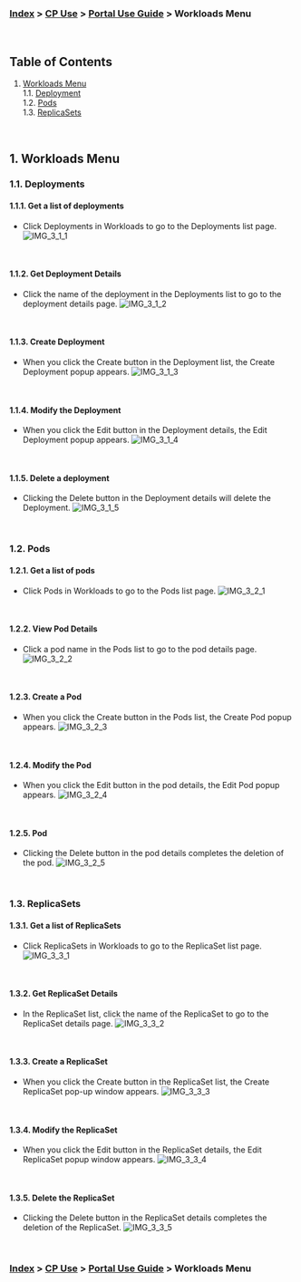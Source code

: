 ### [Index](https://github.com/K-PaaS/cp-guide-eng) > [CP Use](../Readme.md) >  [Portal Use Guide](./cp-portal-use-guide.md) >  Workloads Menu

<br>

## Table of Contents

1. [Workloads Menu](#1)  
  1.1. [Deployment](#1-1)  
  1.2. [Pods](#1-2)      
  1.3. [ReplicaSets](#1-3)  
       
<br>

## <div id='1'/> 1. Workloads Menu
### <div id='1-1'/> 1.1. Deployments
#### <div id='1-1-1'/> 1.1.1. Get a list of deployments
- Click Deployments in Workloads to go to the Deployments list page.
  ![IMG_3_1_1]

<br>

#### <div id='1-1-2'/> 1.1.2. Get Deployment Details
- Click the name of the deployment in the Deployments list to go to the deployment details page.
  ![IMG_3_1_2]

<br>

#### <div id='1-1-3'/> 1.1.3. Create Deployment
- When you click the Create button in the Deployment list, the Create Deployment popup appears.
  ![IMG_3_1_3]

<br>

#### <div id='1-1-4'/> 1.1.4. Modify the Deployment
- When you click the Edit button in the Deployment details, the Edit Deployment popup appears.
  ![IMG_3_1_4]

<br>

#### <div id='1-1-5'/> 1.1.5. Delete a deployment
- Clicking the Delete button in the Deployment details will delete the Deployment.
  ![IMG_3_1_5]

<br>


### <div id='1-2'/> 1.2. Pods
#### <div id='1-2-1'/> 1.2.1. Get a list of pods
- Click Pods in Workloads to go to the Pods list page.
  ![IMG_3_2_1]

<br>

#### <div id='1-2-2'/> 1.2.2. View Pod Details
- Click a pod name in the Pods list to go to the pod details page.
  ![IMG_3_2_2]

<br>

#### <div id='1-2-3'/> 1.2.3. Create a Pod
- When you click the Create button in the Pods list, the Create Pod popup appears.
  ![IMG_3_2_3]

<br>

#### <div id='1-2-4'/> 1.2.4. Modify the Pod
- When you click the Edit button in the pod details, the Edit Pod popup appears.
  ![IMG_3_2_4]

<br>

#### <div id='1-2-5'/> 1.2.5. Pod
- Clicking the Delete button in the pod details completes the deletion of the pod.
  ![IMG_3_2_5]

<br>

### <div id='1-3'/> 1.3. ReplicaSets
#### <div id='1-3-1'/> 1.3.1. Get a list of ReplicaSets
- Click ReplicaSets in Workloads to go to the ReplicaSet list page.
  ![IMG_3_3_1]

<br>

#### <div id='1-3-2'/> 1.3.2. Get ReplicaSet Details
- In the ReplicaSet list, click the name of the ReplicaSet to go to the ReplicaSet details page.
  ![IMG_3_3_2]

<br>

#### <div id='1-3-3'/> 1.3.3. Create a ReplicaSet
- When you click the Create button in the ReplicaSet list, the Create ReplicaSet pop-up window appears.
  ![IMG_3_3_3]

<br>

#### <div id='1-3-4'/> 1.3.4. Modify the ReplicaSet
- When you click the Edit button in the ReplicaSet details, the Edit ReplicaSet popup window appears.
  ![IMG_3_3_4]

<br>

#### <div id='1-3-5'/> 1.3.5. Delete the ReplicaSet
- Clicking the Delete button in the ReplicaSet details completes the deletion of the ReplicaSet.
  ![IMG_3_3_5]

<br>


### [Index](https://github.com/K-PaaS/cp-guide-eng) > [CP Use](../Readme.md) >  [Portal Use Guide](./cp-portal-use-guide.md) >  Workloads Menu

[IMG_3_1_1]:../images/portal/IMG_3_1_1.png
[IMG_3_1_2]:../images/portal/IMG_3_1_2.png
[IMG_3_1_3]:../images/portal/IMG_3_1_3.png
[IMG_3_1_4]:../images/portal/IMG_3_1_4.png
[IMG_3_1_5]:../images/portal/IMG_3_1_5.png
[IMG_3_2_1]:../images/portal/IMG_3_2_1.png
[IMG_3_2_2]:../images/portal/IMG_3_2_2.png
[IMG_3_2_3]:../images/portal/IMG_3_2_3.png
[IMG_3_2_4]:../images/portal/IMG_3_2_4.png
[IMG_3_2_5]:../images/portal/IMG_3_2_5.png
[IMG_3_3_1]:../images/portal/IMG_3_3_1.png
[IMG_3_3_2]:../images/portal/IMG_3_3_2.png
[IMG_3_3_3]:../images/portal/IMG_3_3_3.png
[IMG_3_3_4]:../images/portal/IMG_3_3_4.png
[IMG_3_3_5]:../images/portal/IMG_3_3_5.png